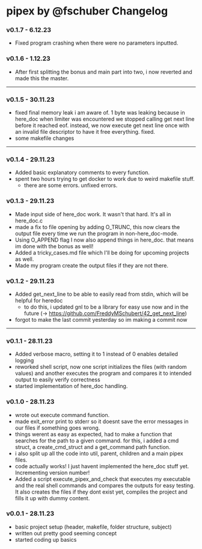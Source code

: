# pipex by @fschuber Changelog

### v0.1.7 - 6.12.23
- Fixed program crashing when there were no parameters inputted.

### v0.1.6 - 1.12.23
- After first splitting the bonus and main part into two, i now reverted and made this the master.


---

### v0.1.5 - 30.11.23
- fixed final memory leak i am aware of. 1 byte was leaking because in here_doc when limiter was encountered we stopped calling get next line before it reached eof. instead, we now execute get next line once with an invalid file descriptor to have it free everything. fixed.
- some makefile changes

---

### v0.1.4 - 29.11.23
- Added basic explanatory comments to every function.
- spent two hours trying to get docker to work due to weird makefile stuff.
	- there are some errors. unfixed errors.

### v0.1.3 - 29.11.23
- Made input side of here_doc work. It wasn't that hard. It's all in here_doc.c
- made a fix to file opening by adding O_TRUNC, this now clears the output file every time we run the program in non-here_doc-mode.
- Using O_APPEND flag I now also append things in here_doc. that means im done with the bonus as well!
- Added a tricky_cases.md file which I'll be doing for upcoming projects as well.
- Made my program create the output files if they are not there.

### v0.1.2 - 29.11.23
- Added get_next_line to be able to easily read from stdin, which will be helpful for heredoc
	- to do this, i updated gnl to be a library for easy use now and in the future (-> https://github.com/FreddyMSchubert/42_get_next_line)
- forgot to make the last commit yesterday so im making a commit now

---

### v0.1.1 - 28.11.23
- Added verbose macro, setting it to 1 instead of 0 enables detailed logging
- reworked shell script, now one script initializes the files (with random values) and another executes the program and compares it to intended output to easily verify correctness
- started implementation of here_doc handling.

### v0.1.0 - 28.11.23
- wrote out execute command function.
- made exit_error print to stderr so it doesnt save the error messages in our files if something goes wrong.
- things werent as easy as expected, had to make a function that searches for the path to a given command. for this, i added a cmd struct, a create_cmd_struct and a get_command path function.
- i also split up all the code into util, parent, children and a main pipex files.
- code actually works! I just havent implemented the here_doc stuff yet. Incrementing version number!
- Added a script execute_pipex_and_check that executes my executable and the real shell commands and compares the outputs for easy testing. It also creates the files if they dont exist yet, compiles the project and fills it up with dummy content.

### v0.0.1 - 28.11.23
- basic project setup (header, makefile, folder structure, subject)
- written out pretty good seeming concept
- started coding up basics
